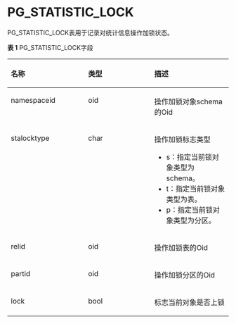 # PG_STATISTIC_LOCK

PG_STATISTIC_LOCK表用于记录对统计信息操作加锁状态。

**表 1** PG_STATISTIC_LOCK字段

<a name="zh-cn_topic_0283137732_zh-cn_topic_0237122317_zh-cn_topic_0059778435_t409d019781a1464fa35a78496efe5128"></a>

<table>
    <thead align="left">
    	<tr id="zh-cn_topic_0283137732_zh-cn_topic_0237122317_zh-cn_topic_0059778435_r9fa959080f464cda84d3e370c739001">
        	<th class="cellrowborder" valign="top" width="18.25%" id="mcps1.2.4.1.1">
            	<p id="zh-cn_topic_0283137732_zh-cn_topic_0237122317_zh-cn_topic_0059778435_a9eeabae9f57146a3b582196fd912e002">
                    <a name="zh-cn_topic_0283137732_zh-cn_topic_0237122317_zh-cn_topic_0059778435_a9eeabae9f57146a3b582196fd912e003"></a>
                    <a name="zh-cn_topic_0283137732_zh-cn_topic_0237122317_zh-cn_topic_0059778435_a9eeabae9f57146a3b582196fd912e004"></a>名称
                </p>
	        </th>
            <th class="cellrowborder" valign="top" width="18.25%" id="mcps1.2.4.1.1">
            	<p id="zh-cn_topic_0283137732_zh-cn_topic_0237122317_zh-cn_topic_0059778435_a9eeabae9f57146a3b582196fd912e005">
                    <a name="zh-cn_topic_0283137732_zh-cn_topic_0237122317_zh-cn_topic_0059778435_a9eeabae9f57146a3b582196fd912e006"></a>
                    <a name="zh-cn_topic_0283137732_zh-cn_topic_0237122317_zh-cn_topic_0059778435_a9eeabae9f57146a3b582196fd912e007"></a>类型
                </p>
	        </th>
            <th class="cellrowborder" valign="top" width="18.25%" id="mcps1.2.4.1.1">
            	<p id="zh-cn_topic_0283137732_zh-cn_topic_0237122317_zh-cn_topic_0059778435_a9eeabae9f57146a3b582196fd912e008">
                    <a name="zh-cn_topic_0283137732_zh-cn_topic_0237122317_zh-cn_topic_0059778435_a9eeabae9f57146a3b582196fd912e009"></a>
                    <a name="zh-cn_topic_0283137732_zh-cn_topic_0237122317_zh-cn_topic_0059778435_a9eeabae9f57146a3b582196fd912e010"></a>描述
                </p>
	        </th>
        </tr>
    </thead>
    <tbody>
        <tr id="zh-cn_topic_0283137732_zh-cn_topic_0237122317_zh-cn_topic_0059778435_r9df1702564f0488285e85b6175f2f011">
        	<td class="cellrowborder" valign="top" width="18.25%" headers="mcps1.2.4.1.1 ">
            	<p id="zh-cn_topic_0283137732_zh-cn_topic_0237122317_zh-cn_topic_0059778435_a955ddb3e3046481f85d60457555bb012">
                    <a name="zh-cn_topic_0283137732_zh-cn_topic_0237122317_zh-cn_topic_0059778435_a955ddb3e3046481f85d60457555bb013"></a>
                    <a name="zh-cn_topic_0283137732_zh-cn_topic_0237122317_zh-cn_topic_0059778435_a955ddb3e3046481f85d60457555bb014"></a>namespaceid
                </p>
            </td>
        	<td class="cellrowborder" valign="top" width="18.25%" headers="mcps1.2.4.1.1 ">
            	<p id="zh-cn_topic_0283137732_zh-cn_topic_0237122317_zh-cn_topic_0059778435_a955ddb3e3046481f85d60457555bb015">
                    <a name="zh-cn_topic_0283137732_zh-cn_topic_0237122317_zh-cn_topic_0059778435_a955ddb3e3046481f85d60457555bb016"></a>
                    <a name="zh-cn_topic_0283137732_zh-cn_topic_0237122317_zh-cn_topic_0059778435_a955ddb3e3046481f85d60457555bb017"></a>oid
                </p>
            </td>
            <td class="cellrowborder" valign="top" width="18.25%" headers="mcps1.2.4.1.1 ">
            	<p id="zh-cn_topic_0283137732_zh-cn_topic_0237122317_zh-cn_topic_0059778435_a955ddb3e3046481f85d60457555bb015">
                    <a name="zh-cn_topic_0283137732_zh-cn_topic_0237122317_zh-cn_topic_0059778435_a955ddb3e3046481f85d60457555bb016"></a>
                    <a name="zh-cn_topic_0283137732_zh-cn_topic_0237122317_zh-cn_topic_0059778435_a955ddb3e3046481f85d60457555bb017"></a>操作加锁对象schema的Oid
                </p>
            </td>
        </tr>
        <tr id="zh-cn_topic_0283137732_zh-cn_topic_0237122317_zh-cn_topic_0059778435_r9df1702564f0488285e85b6175f2f018">
        	<td class="cellrowborder" valign="top" width="18.25%" headers="mcps1.2.4.1.1 ">
            	<p id="zh-cn_topic_0283137732_zh-cn_topic_0237122317_zh-cn_topic_0059778435_a955ddb3e3046481f85d60457555bb019">
                    <a name="zh-cn_topic_0283137732_zh-cn_topic_0237122317_zh-cn_topic_0059778435_a955ddb3e3046481f85d60457555bb020"></a>
                    <a name="zh-cn_topic_0283137732_zh-cn_topic_0237122317_zh-cn_topic_0059778435_a955ddb3e3046481f85d60457555bb021"></a>stalocktype
                </p>
            </td>
        	<td class="cellrowborder" valign="top" width="18.25%" headers="mcps1.2.4.1.1 ">
            	<p id="zh-cn_topic_0283137732_zh-cn_topic_0237122317_zh-cn_topic_0059778435_a955ddb3e3046481f85d60457555bb022">
                    <a name="zh-cn_topic_0283137732_zh-cn_topic_0237122317_zh-cn_topic_0059778435_a955ddb3e3046481f85d60457555bb023"></a>
                    <a name="zh-cn_topic_0283137732_zh-cn_topic_0237122317_zh-cn_topic_0059778435_a955ddb3e3046481f85d60457555bb024"></a>char
                </p>
            </td>
            <td class="cellrowborder" valign="top" width="18.25%" headers="mcps1.2.4.1.1 ">
            	<p id="zh-cn_topic_0283137732_zh-cn_topic_0237122317_zh-cn_topic_0059778435_a955ddb3e3046481f85d60457555bb025">
                    <a name="zh-cn_topic_0283137732_zh-cn_topic_0237122317_zh-cn_topic_0059778435_a955ddb3e3046481f85d60457555bb026"></a>
                    <a name="zh-cn_topic_0283137732_zh-cn_topic_0237122317_zh-cn_topic_0059778435_a955ddb3e3046481f85d60457555bb027"></a>操作加锁标志类型
                </p>
                <a name="zh-cn_topic_0283137732_zh-cn_topic_0237122317_zh-cn_topic_0059778435_u91e07d873c3e4ee1a23ac5f114368028"></a>
                <a name="zh-cn_topic_0283137732_zh-cn_topic_0237122317_zh-cn_topic_0059778435_u91e07d873c3e4ee1a23ac5f114368029"></a>
                <ul>
                    <li>s：指定当前锁对象类型为schema。</li>
                    <li>t：指定当前锁对象类型为表。</li>
                    <li>p：指定当前锁对象类型为分区。</li>
                </ul>
            </td>
        </tr>
        <tr id="zh-cn_topic_0283137732_zh-cn_topic_0237122317_zh-cn_topic_0059778435_r9df1702564f0488285e85b6175f2f030">
        	<td class="cellrowborder" valign="top" width="18.25%" headers="mcps1.2.4.1.1 ">
            	<p id="zh-cn_topic_0283137732_zh-cn_topic_0237122317_zh-cn_topic_0059778435_a955ddb3e3046481f85d60457555bb031">
                    <a name="zh-cn_topic_0283137732_zh-cn_topic_0237122317_zh-cn_topic_0059778435_a955ddb3e3046481f85d60457555bb032"></a>
                    <a name="zh-cn_topic_0283137732_zh-cn_topic_0237122317_zh-cn_topic_0059778435_a955ddb3e3046481f85d60457555bb033"></a>relid
                </p>
            </td>
        	<td class="cellrowborder" valign="top" width="18.25%" headers="mcps1.2.4.1.1 ">
            	<p id="zh-cn_topic_0283137732_zh-cn_topic_0237122317_zh-cn_topic_0059778435_a955ddb3e3046481f85d60457555bb034">
                    <a name="zh-cn_topic_0283137732_zh-cn_topic_0237122317_zh-cn_topic_0059778435_a955ddb3e3046481f85d60457555bb035"></a>
                    <a name="zh-cn_topic_0283137732_zh-cn_topic_0237122317_zh-cn_topic_0059778435_a955ddb3e3046481f85d60457555bb036"></a>oid
                </p>
            </td>
            <td class="cellrowborder" valign="top" width="18.25%" headers="mcps1.2.4.1.1 ">
            	<p id="zh-cn_topic_0283137732_zh-cn_topic_0237122317_zh-cn_topic_0059778435_a955ddb3e3046481f85d60457555bb037">
                    <a name="zh-cn_topic_0283137732_zh-cn_topic_0237122317_zh-cn_topic_0059778435_a955ddb3e3046481f85d60457555bb038"></a>
                    <a name="zh-cn_topic_0283137732_zh-cn_topic_0237122317_zh-cn_topic_0059778435_a955ddb3e3046481f85d60457555bb039"></a>操作加锁表的Oid
                </p>
            </td>
        </tr>
        <tr id="zh-cn_topic_0283137732_zh-cn_topic_0237122317_zh-cn_topic_0059778435_r9df1702564f0488285e85b6175f2f040">
        	<td class="cellrowborder" valign="top" width="18.25%" headers="mcps1.2.4.1.1 ">
            	<p id="zh-cn_topic_0283137732_zh-cn_topic_0237122317_zh-cn_topic_0059778435_a955ddb3e3046481f85d60457555bb041">
                    <a name="zh-cn_topic_0283137732_zh-cn_topic_0237122317_zh-cn_topic_0059778435_a955ddb3e3046481f85d60457555bb042"></a>
                    <a name="zh-cn_topic_0283137732_zh-cn_topic_0237122317_zh-cn_topic_0059778435_a955ddb3e3046481f85d60457555bb043"></a>partid
                </p>
            </td>
        	<td class="cellrowborder" valign="top" width="18.25%" headers="mcps1.2.4.1.1 ">
            	<p id="zh-cn_topic_0283137732_zh-cn_topic_0237122317_zh-cn_topic_0059778435_a955ddb3e3046481f85d60457555bb044">
                    <a name="zh-cn_topic_0283137732_zh-cn_topic_0237122317_zh-cn_topic_0059778435_a955ddb3e3046481f85d60457555bb045"></a>
                    <a name="zh-cn_topic_0283137732_zh-cn_topic_0237122317_zh-cn_topic_0059778435_a955ddb3e3046481f85d60457555bb046"></a>oid
                </p>
            </td>
            <td class="cellrowborder" valign="top" width="18.25%" headers="mcps1.2.4.1.1 ">
            	<p id="zh-cn_topic_0283137732_zh-cn_topic_0237122317_zh-cn_topic_0059778435_a955ddb3e3046481f85d60457555bb047">
                    <a name="zh-cn_topic_0283137732_zh-cn_topic_0237122317_zh-cn_topic_0059778435_a955ddb3e3046481f85d60457555bb048"></a>
                    <a name="zh-cn_topic_0283137732_zh-cn_topic_0237122317_zh-cn_topic_0059778435_a955ddb3e3046481f85d60457555bb049"></a>操作加锁分区的Oid
                </p>
            </td>
        </tr>
        <tr id="zh-cn_topic_0283137732_zh-cn_topic_0237122317_zh-cn_topic_0059778435_r9df1702564f0488285e85b6175f2f050">
        	<td class="cellrowborder" valign="top" width="18.25%" headers="mcps1.2.4.1.1 ">
            	<p id="zh-cn_topic_0283137732_zh-cn_topic_0237122317_zh-cn_topic_0059778435_a955ddb3e3046481f85d60457555bb051">
                    <a name="zh-cn_topic_0283137732_zh-cn_topic_0237122317_zh-cn_topic_0059778435_a955ddb3e3046481f85d60457555bb052"></a>
                    <a name="zh-cn_topic_0283137732_zh-cn_topic_0237122317_zh-cn_topic_0059778435_a955ddb3e3046481f85d60457555bb053"></a>lock
                </p>
            </td>
        	<td class="cellrowborder" valign="top" width="18.25%" headers="mcps1.2.4.1.1 ">
            	<p id="zh-cn_topic_0283137732_zh-cn_topic_0237122317_zh-cn_topic_0059778435_a955ddb3e3046481f85d60457555bb054">
                    <a name="zh-cn_topic_0283137732_zh-cn_topic_0237122317_zh-cn_topic_0059778435_a955ddb3e3046481f85d60457555bb055"></a>
                    <a name="zh-cn_topic_0283137732_zh-cn_topic_0237122317_zh-cn_topic_0059778435_a955ddb3e3046481f85d60457555bb056"></a>bool
                </p>
            </td>
            <td class="cellrowborder" valign="top" width="18.25%" headers="mcps1.2.4.1.1 ">
            	<p id="zh-cn_topic_0283137732_zh-cn_topic_0237122317_zh-cn_topic_0059778435_a955ddb3e3046481f85d60457555bb057">
                    <a name="zh-cn_topic_0283137732_zh-cn_topic_0237122317_zh-cn_topic_0059778435_a955ddb3e3046481f85d60457555bb058"></a>
                    <a name="zh-cn_topic_0283137732_zh-cn_topic_0237122317_zh-cn_topic_0059778435_a955ddb3e3046481f85d60457555bb059"></a>标志当前对象是否上锁
                </p>
            </td>
        </tr>
    </tbody>
</table>
